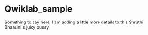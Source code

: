 # Qwiklab_sample
Something to say here. I am adding a little more details to this Shruthi Bhaasini's juicy pussy.
